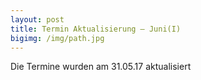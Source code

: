 ```yaml
---
layout: post
title: Termin Aktualisierung – Juni(I)
bigimg: /img/path.jpg
---
```


Die Termine wurden am  31.05.17 aktualisiert  
